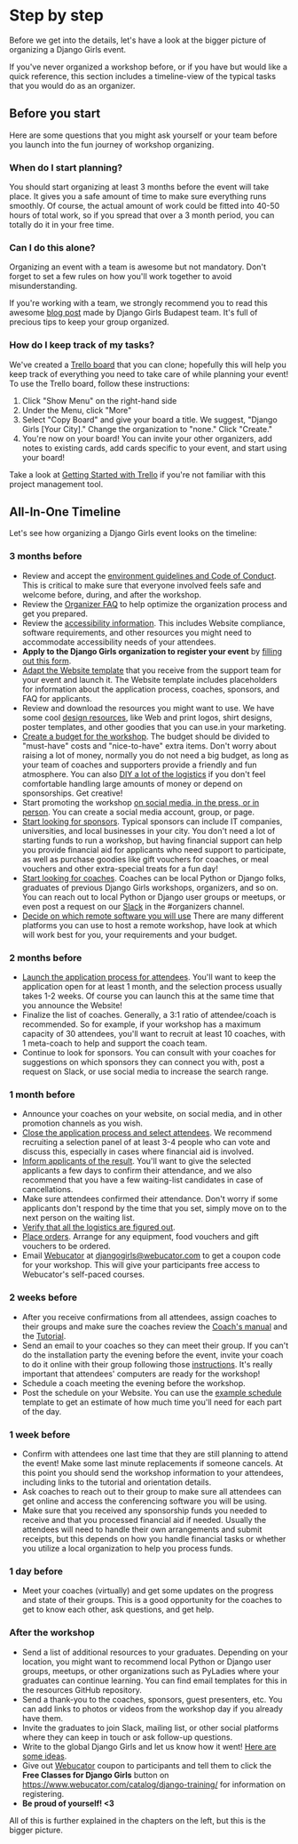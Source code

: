 # Step by step

Before we get into the details, let's have a look at the bigger picture of organizing a Django Girls event.

If you've never organized a workshop before, or if you have but would like a quick reference, this section includes a timeline-view of the typical tasks that you would do as an organizer.

## Before you start

Here are some questions that you might ask yourself or your team before you launch into the fun journey of workshop organizing.

### When do I start planning?

You should start organizing at least 3 months before the event will take place. It gives you a safe amount of time to make sure everything runs smoothly. Of course, the actual amount of work could be fitted into 40-50 hours of total work, so if you spread that over a 3 month period, you can totally do it in your free time.

### Can I do this alone?

Organizing an event with a team is awesome but not mandatory. Don't forget to set a few rules on how you'll work together to avoid misunderstanding.

If you're working with a team, we strongly recommend you to read this awesome [blog post](http://blog.djangogirls.org/post/138915381173/a-toolkit-of-awesome-tips-tricks-from-seasoned) made by Django Girls Budapest team. It's full of precious tips to keep your group organized.

### How do I keep track of my tasks?

We've created a [Trello board](https://trello.com/b/xBRRgQRr/django-girls-template) that you can clone; hopefully this will help you keep track of everything you need to take care of while planning your event! To use the Trello board, follow these instructions:

1. Click "Show Menu" on the right-hand side
2. Under the Menu, click "More"
3. Select "Copy Board" and give your board a title. We suggest, "Django Girls \[Your City\]." Change the organization to "none." Click "Create."
4. You're now on your board! You can invite your other organizers, add notes to existing cards, add cards specific to your event, and start using your board!

Take a look at [Getting Started with Trello](http://help.trello.com/article/899-getting-started-video-demo) if you're not familiar with this project management tool.

## All-In-One Timeline

Let's see how organizing a Django Girls event looks on the timeline:

### 3 months before

* Review and accept the [environment guidelines and Code of Conduct](../environment.md). This is critical to make sure that everyone involved feels safe and welcome before, during, and after the workshop.
* Review the [Organizer FAQ](https://faq-organizers.djangogirls.org/) to help optimize the organization process and get you prepared.
* Review the [accessibility information](accessibility/). This includes Website compliance, software requirements, and other resources you might need to accommodate accessibility needs of your attendees.
* **Apply to the Django Girls organization to register your event** by [filling out this form](https://djangogirls.org/organize/).
* [Adapt the Website template](../website/) that you receive from the support team for your event and launch it. The Website template includes placeholders for information about the application process, coaches, sponsors, and FAQ for applicants.
* Review and download the resources you might want to use. We have some cool [design resources](../resources.md), like Web and print logos, shirt designs, poster templates, and other goodies that you can use.in your marketing.
* [Create a budget for the workshop](https://github.com/DjangoGirls/organizer-manual/tree/a39f39d6eff5fbd557d71d4b6d7414de32d5fdee/remote_workshops/costs.md). The budget should be divided to "must-have" costs and "nice-to-have" extra items. Don't worry about raising a lot of money, normally you do not need a big budget, as long as your team of coaches and supporters provide a friendly and fun atmosphere. You can also [DIY a lot of the logistics](https://github.com/DjangoGirls/organizer-manual/tree/a39f39d6eff5fbd557d71d4b6d7414de32d5fdee/remote_workshops/diy/README.md) if you don't feel comfortable handling large amounts of money or depend on sponsorships. Get creative!
* Start promoting the workshop [on social media, in the press, or in person](../promotion.md). You can create a social media account, group, or page.
* [Start looking for sponsors](remote_sponsors/). Typical sponsors can include IT companies, universities, and local businesses in your city. You don't need a lot of starting funds to run a workshop, but having financial support can help you provide financial aid for applicants who need support to participate, as well as purchase goodies like gift vouchers for coaches, or meal vouchers and other extra-special treats for a fun day!
* [Start looking for coaches](../coaches.md). Coaches can be local Python or Django folks, graduates of previous Django Girls workshops, organizers, and so on. You can reach out to local Python or Django user groups or meetups, or even post a request on our [Slack](https://djangogirls.slack.com/?) in the \#organizers channel.
* [Decide on which remote software you will use](logistics/tech_requirements.md) There are many different platforms you can use to host a remote workshop, have look at which will work best for you, your requirements and your budget.

### 2 months before

* [Launch the application process for attendees](../application_form/). You'll want to keep the application open for at least 1 month, and the selection process usually takes 1-2 weeks. Of course you can launch this at the same time that you announce the Website!
* Finalize the list of coaches. Generally, a 3:1 ratio of attendee/coach is recommended. So for example, if your workshop has a maximum capacity of 30 attendees, you'll want to recruit at least 10 coaches, with 1 meta-coach to help and support the coach team.
* Continue to look for sponsors. You can consult with your coaches for suggestions on which sponsors they can connect you with, post a request on Slack, or use social media to increase the search range.

### 1 month before

* Announce your coaches on your website, on social media, and in other promotion channels as you wish.
* [Close the application process and select attendees](../application_form/selection.md). We recommend recruiting a selection panel of at least 3-4 people who can vote and discuss this, especially in cases where financial aid is involved.
* [Inform applicants of the result](../application_form/communication.md). You'll want to give the selected applicants a few days to confirm their attendance, and we also recommend that you have a few waiting-list candidates in case of cancellations.
* Make sure attendees confirmed their attendance. Don't worry if some applicants don't respond by the time that you set, simply move on to the next person on the waiting list.
* [Verify that all the logistics are figured out](logistics/).
* [Place orders](https://github.com/DjangoGirls/organizer-manual/tree/a39f39d6eff5fbd557d71d4b6d7414de32d5fdee/remote_workshops/costs.md). Arrange for any equipment, food vouchers and gift vouchers to be ordered.
* Email [Webucator](https://www.webucator.com/) at [djangogirls@webucator.com](mailto:djangogirls@webucator.com) to get a coupon code for your workshop. This will give your participants free access to Webucator's self-paced courses.

### 2 weeks before

* After you receive confirmations from all attendees, assign coaches to their groups and make sure the coaches review the [Coach's manual](http://coach.djangogirls.org/) and the [Tutorial](../tutorial.md).
* Send an email to your coaches so they can meet their group. If you can't do the installation party the evening before the event, invite your coach to do it online with their group following those [instructions](http://tutorial.djangogirls.org/en/installation/index.html). It's really important that attendees' computers are ready for the workshop!
* Schedule a coach meeting the evening before the workshop.
* Post the schedule on your Website. You can use the [example schedule](../in_person_workshops/step_by_step/example_schedule.md) template to get an estimate of how much time you'll need for each part of the day. 

### 1 week before

* Confirm with attendees one last time that they are still planning to attend the event! Make some last minute replacements if someone cancels. At this point you should send the workshop information to your attendees, including links to the tutorial and orientation details.
* Ask coaches to reach out to their group to make sure all attendees can get online and access the conferencing software you will be using.
* Make sure that you received any sponsorship funds you needed to receive and that you processed financial aid if needed. Usually the attendees will need to handle their own arrangements and submit receipts, but this depends on how you handle financial tasks or whether you utilize a local organization to help you process funds.

### 1 day before

* Meet your coaches \(virtually\) and get some updates on the progress and state of their groups. This is a good opportunity for the coaches to get to know each other, ask questions, and get help.

### After the workshop

* Send a list of additional resources to your graduates. Depending on your location, you might want to recommend local Python or Django user groups, meetups, or other organizations such as PyLadies where your graduates can continue learning. You can find email templates for this in the resources GitHub repository.
* Send a thank-you to the coaches, sponsors, guest presenters, etc. You can add links to photos or videos from the workshop day if you already have them.
* Invite the graduates to join Slack, mailing list, or other social platforms where they can keep in touch or ask follow-up questions.
* Write to the global Django Girls and let us know how it went! [Here are some ideas](../after_the_event/).
* Give out [Webucator](https://www.webucator.com/) coupon to participants and tell them to click the **Free Classes for Django Girls** button on <https://www.webucator.com/catalog/django-training/> for information on registering.
* **Be proud of yourself! &lt;3**

All of this is further explained in the chapters on the left, but this is the bigger picture.

